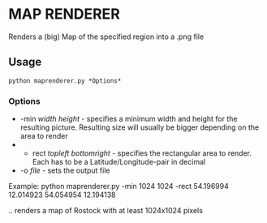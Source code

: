MAP RENDERER
============

Renders a (big) Map of the specified region into a .png file

Usage
-----

    python maprenderer.py *Options*

### Options

* -min *width* *height* - specifies a minimum width and height for the resulting picture. Resulting size will usually be bigger depending on the area to render
* - rect *topleft* *bottomright* - specifies the rectangular area to render. Each has to be a Latitude/Longitude-pair in decimal
* -o *file* - sets the output file


Example: 
    python maprenderer.py -min 1024 1024 -rect 54.196994 12.014923 54.054954 12.194138 

.. renders a map of Rostock with at least 1024x1024 pixels